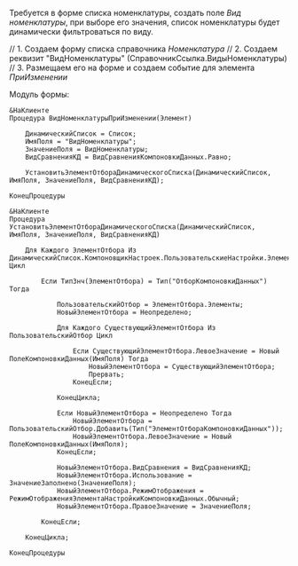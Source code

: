 Требуется в форме списка номенклатуры, создать поле *Вид номенклатуры*, при выборе его значения, список номенклатуры будет динамически фильтроваться по виду.

// 1. Создаем форму списка справочника *Номенклатура*
// 2. Создаем реквизит "ВидНоменклатуры" (СправочникСсылка.ВидыНоменклатуры)
// 3. Размещаем его на форме и создаем событие для элемента *ПриИзменении*

Модуль формы:
```bsl
&НаКлиенте
Процедура ВидНоменклатурыПриИзменении(Элемент)

	ДинамическийСписок = Список;
	ИмяПоля = "ВидНоменклатуры";
	ЗначениеПоля = ВидНоменклатуры;
	ВидСравненияКД = ВидСравненияКомпоновкиДанных.Равно;
	
	УстановитьЭлементОтбораДинамическогоСписка(ДинамическийСписок, ИмяПоля, ЗначениеПоля, ВидСравненияКД);
	
КонецПроцедуры

&НаКлиенте
Процедура УстановитьЭлементОтбораДинамическогоСписка(ДинамическийСписок, ИмяПоля, ЗначениеПоля, ВидСравненияКД)
	
	Для Каждого ЭлементОтбора Из ДинамическийСписок.КомпоновщикНастроек.ПользовательскиеНастройки.Элементы Цикл
		
		Если ТипЗнч(ЭлементОтбора) = Тип("ОтборКомпоновкиДанных") Тогда
			
			ПользовательскийОтбор = ЭлементОтбора.Элементы;
			НовыйЭлементОтбора = Неопределено;
			
			Для Каждого СуществующийЭлементОтбора Из ПользовательскийОтбор Цикл
				
				Если СуществующийЭлементОтбора.ЛевоеЗначение = Новый ПолеКомпоновкиДанных(ИмяПоля) Тогда
					НовыйЭлементОтбора = СуществующийЭлементОтбора;
					Прервать;
				КонецЕсли;	
					
			КонецЦикла;
			
			Если НовыйЭлементОтбора = Неопределено Тогда
				НовыйЭлементОтбора = ПользовательскийОтбор.Добавить(Тип("ЭлементОтбораКомпоновкиДанных"));
				НовыйЭлементОтбора.ЛевоеЗначение = Новый ПолеКомпоновкиДанных(ИмяПоля);
			КонецЕсли;
		
			НовыйЭлементОтбора.ВидСравнения	= ВидСравненияКД;
			НовыйЭлементОтбора.Использование = ЗначениеЗаполнено(ЗначениеПоля);
			НовыйЭлементОтбора.РежимОтображения = РежимОтображенияЭлементаНастройкиКомпоновкиДанных.Обычный;
			НовыйЭлементОтбора.ПравоеЗначение = ЗначениеПоля;			
			
		КонецЕсли;
		
	КонецЦикла;

КонецПроцедуры
```